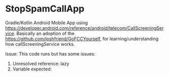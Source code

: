 # StopSpamCallApp
Gradle/Kotlin Android Mobile App using https://developer.android.com/reference/android/telecom/CallScreeningService. 
Basically an adoption of the https://github.com/joshfriend/GoFCCYourself, for learning/understanding how callScreeningService 
works.

Issue: This code runs but has some issues: 
1. Unresolved reference: lazy
2. Variable expected: 
